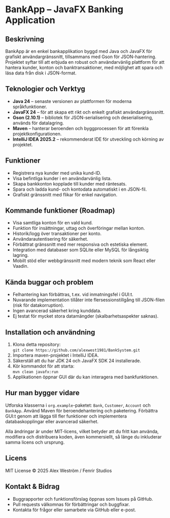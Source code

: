 <h1>BankApp – JavaFX Banking Application</h1>

<h2>Beskrivning</h2>
<p>BankApp är en enkel bankapplikation byggd med Java och JavaFX för grafiskt användargränssnitt, tillsammans med Gson för JSON-hantering. Projektet syftar till att erbjuda en robust och användarvänlig plattform för att hantera kunder, konton och banktransaktioner, med möjlighet att spara och läsa data från disk i JSON-format.</p>

<h2>Teknologier och Verktyg</h2>
<ul>
  <li><strong>Java 24</strong> – senaste versionen av plattformen för moderna språkfunktioner.</li>
  <li><strong>JavaFX 24</strong> – för att skapa ett rikt och enkelt grafiskt användargränssnitt.</li>
  <li><strong>Gson (2.10.1)</strong> – bibliotek för JSON-serialisering och deserialisering, används för datalagring.</li>
  <li><strong>Maven</strong> – hanterar beroenden och byggprocessen för att förenkla projektkonfigurationen.</li>
  <li><strong>IntelliJ IDEA 2025.2</strong> – rekommenderat IDE för utveckling och körning av projektet.</li>
</ul>

<h2>Funktioner</h2>
<ul>
  <li>Registrera nya kunder med unika kund-ID.</li>
  <li>Visa befintliga kunder i en användarvänlig lista.</li>
  <li>Skapa bankkonton kopplade till kunder med räntesats.</li>
  <li>Spara och ladda kund- och kontodata automatiskt i en JSON-fil.</li>
  <li>Grafiskt gränssnitt med flikar för enkel navigation.</li>
</ul>

<h2>Kommande funktioner (Roadmap)</h2>
<ul>
  <li>Visa samtliga konton för en vald kund.</li>
  <li>Funktion för insättningar, uttag och överföringar mellan konton.</li>
  <li>Historik/logg över transaktioner per konto.</li>
  <li>Användarautentisering för säkerhet.</li>
  <li>Förbättrat gränssnitt med mer responsiva och estetiska element.</li>
  <li>Integration med databaser som SQLite eller MySQL för långsiktig lagring.</li>
  <li>Mobilt stöd eller webbgränssnitt med modern teknik som React eller Vaadin.</li>
</ul>

<h2>Kända buggar och problem</h2>
<ul>
  <li>Felhantering kan förbättras, t.ex. vid inmatningsfel i GUI:t.</li>
  <li>Nuvarande implementation tillåter inte flersessionstillgång till JSON-filen (risk för datakorruption).</li>
  <li>Ingen avancerad säkerhet kring kunddata.</li>
  <li>Ej testat för mycket stora datamängder (skalbarhetsaspekter saknas).</li>
</ul>

<h2>Installation och användning</h2>
<ol>
  <li>Klona detta repository:<br>
    <code>git clone https://github.com/alexwest1981/BankSystem.git</code>
  </li>
  <li>Importera maven-projektet i IntelliJ IDEA.</li>
  <li>Säkerställ att du har JDK 24 och JavaFX SDK 24 installerade.</li>
  <li>Kör kommandot för att starta:<br>
    <code>mvn clean javafx:run</code>
  </li>
  <li>Applikationen öppnar GUI där du kan interagera med bankfunktionen.</li>
</ol>

<h2>Hur man bygger vidare</h2>
<p>Utforska klasserna i <code>org.example</code>-paketet: <code>Bank</code>, <code>Customer</code>, <code>Account</code> och <code>BankApp</code>. Använd Maven för beroendehantering och paketering. Förbättra GUI:t genom att lägga till fler funktioner och implementera databaskopplingar eller avancerad säkerhet.</p>
<p>Alla ändringar är under MIT-licens, vilket betyder att du fritt kan använda, modifiera och distribuera koden, även kommersiellt, så länge du inkluderar samma licens och ursprung.</p>

<h2>Licens</h2>
<p>MIT License © 2025 Alex Weström / Fenrir Studios</p>

<h2>Kontakt &amp; Bidrag</h2>
<ul>
  <li>Buggrapporter och funktionsförslag öppnas som Issues på GitHub.</li>
  <li>Pull requests välkomnas för förbättringar och buggfixar.</li>
  <li>Kontakta för frågor eller samarbete via GitHub eller e-post.</li>
</ul>
